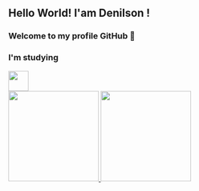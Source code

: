 ## Hello World! I'am Denilson ! 
### Welcome to my profile GitHub 👋

### I'm studying

 <img src="https://cdn.jsdelivr.net/gh/devicons/devicon/icons/python/python-original.svg" width="40" height="40"/>
<div>
<a href="https://github.com/seu-usuário-aqui">
<img height="180em" src="https://github-readme-stats.vercel.app/api/top-langs/?username=denilssonww&layout=compact&langs_count=7&theme=dracula"/>
<img height="180em" src="https://github-readme-stats.vercel.app/api?username=denilssonww&show_icons=true&theme=dracula&include_all_commits=true&count_private=true"/>
</div>

